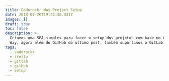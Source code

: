 ```yaml
---
title: Coderockr Way Project Setup
date: 2018-02-26T19:32:38.331Z
images: []
draft: true
toc: false
description: >-
  Criamos uma SPA simples para fazer o setup dos projetos com base no Coderockr
  Way, agora além do GitHub do ultimo post, também suportamos o GitLab e Trello.
tags:
  - coderockr
  - trello
  - gitlab
  - github
  - setup
---
```

<!-- more -->
